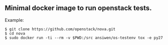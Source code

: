 ## Minimal docker image to run openstack tests.

Example:

```
$ git clone https://github.com/openstack/nova.git
$ cd nova
$ sudo docker run -ti --rm -v $PWD:/src ansiwen/os-testenv tox -e py27
```
